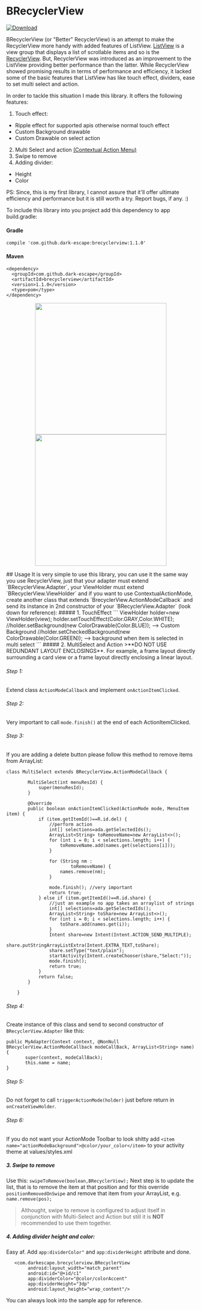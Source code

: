 # BRecyclerView
[ ![Download](https://api.bintray.com/packages/dark-escape/BRecyclerView/BRecyclerView/images/download.svg?version=1.1.0) ](https://bintray.com/dark-escape/BRecyclerView/BRecyclerView/1.1.0/link)

<p>
BRecyclerView (or "Better" RecyclerView) is an attempt to make the RecyclerView more handy with added features of ListView.
<a href="https://developer.android.com/reference/android/widget/ListView.html">ListView</a> is a view group that displays a list of scrollable items and so is the <a href="https://developer.android.com/reference/android/support/v7/widget/RecyclerView.html">RecyclerView</a>. But, RecyclerView was introduced as an improvement to the ListView providing better performance than the latter. While RecyclerView showed promising results in terms of performance and efficiency, it lacked some of the basic features that ListView has like touch effect, dividers, ease to set multi select and action. 
</p>
<p>
In order to tackle this situation I made this library. It offers the following features:
</p>
<p>
<ol>
<li>Touch effect:</li>
</ol>
<ul>
<li>Ripple effect for supported apis otherwise normal touch effect</li>
<li>Custom Background drawable</li>
<li>Custom Drawable on select action</li>
</ul>
<ol start="2">
<li>Multi Select and action <a href="https://developer.android.com/guide/topics/ui/menus.html#CAB">(Contextual Action Menu)</a></li>
<li>Swipe to remove</li>
<li>Adding divider:</li>
</ol>
<ul>
<li>Height</li>
<li>Color</li>
</ul>
</p>
PS: Since, this is my first library, I cannot assure that it'll offer ultimate efficiency and performance but it is still worth a try. Report bugs, if any. :) 

To include this library into you project add this dependency to app build.gradle:
#### Gradle  
<code>compile 'com.github.dark-escape:brecyclerview:1.1.0'</code>

#### Maven
```
<dependency>
  <groupId>com.github.dark-escape</groupId>
  <artifactId>brecyclerview</artifactId>
  <version>1.1.0</version>
  <type>pom</type>
</dependency>
```

<p align="center">
<img src="https://raw.githubusercontent.com/dark-escape/BRecyclerView/master/text_view_ex.gif" width="350"/>
<img src="https://raw.githubusercontent.com/dark-escape/BRecyclerView/master/card_view_ex.gif" width="350"/>
</p>
## Usage  
It is very simple to use this library, you can use it the same way you use RecyclerView, just that your adapter must extend `BRecyclerView.Adapter`, your ViewHolder must extend `BRecyclerView.ViewHolder` and if you want to use ContextualActionMode, create another class that extends `BrecyclerView.ActionModeCallback` and send its instance in 2nd constructor of your `BRecyclerView.Adapter` (look down for reference):
##### 1. TouchEffect
```
ViewHolder holder=new ViewHolder(view);
holder.setTouchEffect(Color.GRAY,Color.WHITE);
//holder.setBackground(new ColorDrawable(Color.BLUE)); --> Custom Background
//holder.setCheckedBackground(new ColorDrawable(Color.GREEN)); --> background when item is selected in multi select
```
##### 2. MultiSelect and Action
>**DO NOT USE REDUNDANT LAYOUT ENCLOSINGS**. For example, a frame layout directly surrounding a card view or a frame layout directly enclosing a linear layout.

###### Step 1:
Extend class `ActionModeCallback` and implement `onActionItemClicked`.
###### Step 2:
Very important to call `mode.finish()` at the end of each ActionItemClicked.
###### Step 3:
If you are adding a delete button please follow this method to remove items from ArrayList:

```
class MultiSelect extends BRecyclerView.ActionModeCallback {

        MultiSelect(int menuResId) {
            super(menuResId);
        }

        @Override
        public boolean onActionItemClicked(ActionMode mode, MenuItem item) {
            if (item.getItemId()==R.id.del) {
                //perform action
                int[] selections=ada.getSelectedIds();
                ArrayList<String> toRemoveName=new ArrayList<>();
                for (int i = 0; i < selections.length; i++) {
                    toRemoveName.add(names.get(selections[i]));
                }

                for (String nm :
                        toRemoveName) {
                    names.remove(nm);
                }

                mode.finish(); //very important
                return true;
            } else if (item.getItemId()==R.id.share) {
                //just an example no app takes an arraylist of strings
                int[] selections=ada.getSelectedIds();
                ArrayList<String> toShare=new ArrayList<>();
                for (int i = 0; i < selections.length; i++) {
                    toShare.add(names.get(i));
                }
                Intent share=new Intent(Intent.ACTION_SEND_MULTIPLE);
                share.putStringArrayListExtra(Intent.EXTRA_TEXT,toShare);
                share.setType("text/plain");
                startActivity(Intent.createChooser(share,"Select:"));
                mode.finish();
                return true;
            }
            return false;
        }

    }
```
###### Step 4:
Create instance of this class and send to second constructor of `BRecyclerView.Adapter` like this:
```
public MyAdapter(Context context, @NonNull BRecyclerView.ActionModeCallback modeCallBack, ArrayList<String> name) {
       super(context, modeCallBack);
       this.name = name;
}
```
###### Step 5:
Do not forget to call `triggerActionMode(holder)` just before return in `onCreateViewHolder`.
###### Step 6:
If you do not want your ActionMode Toolbar to look shitty add `<item name="actionModeBackground">@color/your_color</item>` to your activity theme at values/styles.xml

##### 3. Swipe to remove
Use this:
`swipeToRemove(boolean,BRecyclerView);`
Next step is to update the list, that is to remove the item at that position and for this override `positionRemovedOnSwipe` and
remove that item from your ArrayList, e.g. `name.remove(pos);`

> Althought, swipe to remove is configured to adjust itself in conjunction with Multi-Select and Action but still it is **NOT** recommended to use them together.

##### 4. Adding divider height and color:
Easy af. Add `app:dividerColor"` and `app:dividerHeight` attribute and done.
```
   <com.darkescape.brecyclerview.BRecyclerView
        android:layout_width="match_parent"
        android:id="@+id/c1"
        app:dividerColor="@color/colorAccent"
        app:dividerHeight="3dp"
        android:layout_height="wrap_content"/>
  ```
  
You can always look into the sample app for reference.
